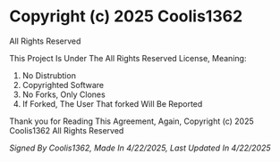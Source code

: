 # Copyright (c) 2025 Coolis1362

All Rights Reserved

This Project Is Under The All Rights Reserved License, Meaning:

1. No Distrubtion
2. Copyrighted Software
3. No Forks, Only Clones
4. If Forked, The User That forked Will Be Reported

Thank you for Reading This Agreement, Again, Copyright (c) 2025 Coolis1362 All Rights Reserved

*Signed By Coolis1362, Made In 4/22/2025, Last Updated In 4/22/2025*
